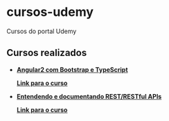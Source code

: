# cursos-udemy
Cursos do portal Udemy

## Cursos realizados
* __[Angular2 com Bootstrap e TypeScript](angular2)__
    
    __[Link para o curso](https://www.udemy.com/ultimate-angular-2/)__

* __[Entendendo e documentando REST/RESTful APIs](restful)__
    
    __[Link para o curso](https://www.udemy.com/restful-apis/)__